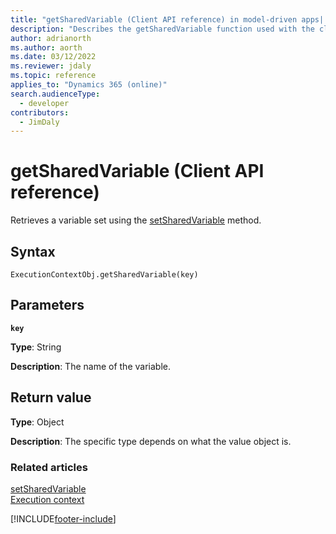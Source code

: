 ```yaml
---
title: "getSharedVariable (Client API reference) in model-driven apps| MicrosoftDocs"
description: "Describes the getSharedVariable function used with the client api in model-driven apps."
author: adrianorth
ms.author: aorth
ms.date: 03/12/2022
ms.reviewer: jdaly
ms.topic: reference
applies_to: "Dynamics 365 (online)"
search.audienceType: 
  - developer
contributors:
  - JimDaly
---
```

# getSharedVariable (Client API reference)



Retrieves a variable set using the [setSharedVariable](setSharedVariable.md) method.

## Syntax

`ExecutionContextObj.getSharedVariable(key)`

## Parameters

**`key`**

   **Type**: String

   **Description**: The name of the variable.

## Return value

**Type**: Object

**Description**: The specific type depends on what the value object is.

### Related articles

[setSharedVariable](setSharedVariable.md)   
[Execution context](../execution-context.md)

[!INCLUDE[footer-include](../../../../../includes/footer-banner.md)]
